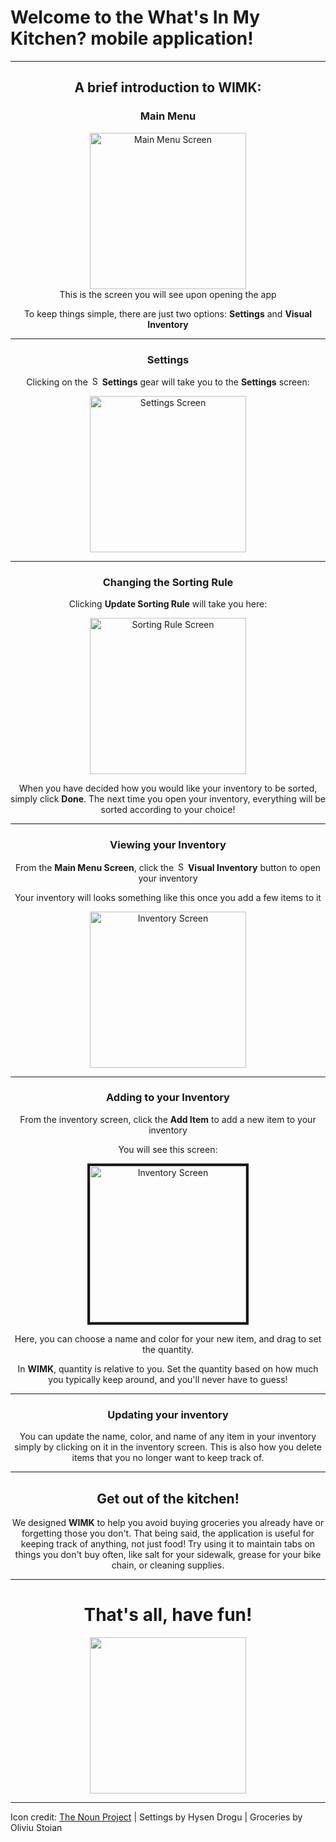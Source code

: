 # Welcome to the **What's In My Kitchen?** mobile application!

---

<center>

## A brief introduction to **WIMK**:

### Main Menu

<img src="mainMenuScreenShot.png" alt="Main Menu Screen" style="width:250px;"/>

<center>
	This is the screen you will see upon opening the app
</center>


To keep things simple, there are just two options: **Settings** and **Visual Inventory**

---

### Settings

Clicking on the <img src="settings_by_hysen_drogu.png" alt="Settings Gear" style="width:15px;"/> **Settings** gear will take you to the **Settings** screen:

<center>
<img src="settingsScreenShot.png" alt="Settings Screen" style="width:250px;"/>
</center>

---

### Changing the Sorting Rule

Clicking **Update Sorting Rule** will take you here:

<center>
<img src="sortingRuleScreenShot.png" alt="Sorting Rule Screen" style="width:250px;"/>
</center>

When you have decided how you would like your inventory to be sorted, simply click **Done**. The next time you open your inventory, everything will be sorted according to your choice!

---

### Viewing your Inventory

From the **Main Menu Screen**, click the <img src="visual_inventory_button_01.png" alt="Settings Gear" style="width:15px;"/> **Visual Inventory** button to open your inventory

Your inventory will looks something like this once you add a few items to it

<img src="inventoryScreenShot.png" alt="Inventory Screen" style="width:250px;"/>

---

### Adding to your Inventory

From the inventory screen, click the  **Add Item** to add a new item to your inventory

You will see this screen:

<img src="newItemScreenShot.png" alt="Inventory Screen" style="width:250px;" border="4"/>

Here, you can choose a name and color for your new item, and drag to set the quantity.

In **WIMK**, quantity is relative to you. Set the quantity based on how much you typically keep around, and you'll never have to guess!

---

### Updating your inventory

You can update the name, color, and name of any item in your inventory simply by clicking on it in the inventory screen. This is also how you delete items that you no longer want to keep track of.

---

## Get out of the kitchen!

We designed **WIMK** to help you avoid buying groceries you already have or forgetting those you don't. That being said, the application is useful for keeping track of anything, not just food! Try using it to maintain tabs on things you don't buy often, like salt for your sidewalk, grease for your bike chain, or cleaning supplies.

---

# That's all, have fun!

<img src="groceries_by_oliviu_stoian.png" style="width:250px;"/>

</center>

---

Icon credit: [The Noun Project](https://thenounproject.com/) | Settings by Hysen Drogu | Groceries by Oliviu Stoian
